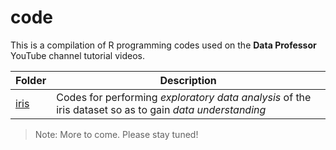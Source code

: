 # code
This is a compilation of R programming codes used on the **Data Professor** YouTube channel tutorial videos.

Folder | Description
---|---
[iris](https://github.com/dataprofessor/code/tree/master/iris) | Codes for performing *exploratory data analysis* of the iris dataset so as to gain *data understanding*


> Note: More to come. Please stay tuned!
